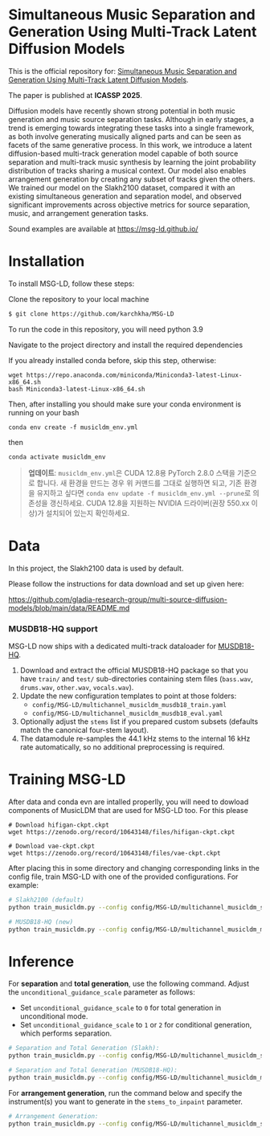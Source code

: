 # Simultaneous Music Separation and Generation Using Multi-Track Latent Diffusion Models

This is the official repository for: [Simultaneous Music Separation and Generation Using Multi-Track Latent Diffusion Models](https://arxiv.org/pdf/2409.12346).

The paper is published at **ICASSP 2025**.

Diffusion models have recently shown strong potential in both music generation and music source separation tasks. Although in early stages, a trend is emerging towards integrating these tasks into a single framework, as both involve generating musically aligned parts and can be seen as facets of the same generative process. In this work, we introduce a latent diffusion-based multi-track generation model capable of both source separation and multi-track music synthesis by learning the joint probability distribution of tracks sharing a musical context. Our model also enables arrangement generation by creating any subset of tracks given the others. We trained our model on the Slakh2100 dataset, compared it with an existing simultaneous generation and separation model, and observed significant improvements across objective metrics for source separation, music, and arrangement generation tasks. 

Sound examples are available at https://msg-ld.github.io/

# Installation

To install MSG-LD, follow these steps:

Clone the repository to your local machine
```bash
$ git clone https://github.com/karchkha/MSG-LD
```

To run the code in this repository, you will need python 3.9 

Navigate to the project directory and install the required dependencies

If you already installed conda before, skip this step, otherwise:
```
wget https://repo.anaconda.com/miniconda/Miniconda3-latest-Linux-x86_64.sh
bash Miniconda3-latest-Linux-x86_64.sh
```
Then, after installing you should make sure your conda environment is running on your bash


```
conda env create -f musicldm_env.yml
``` 


then 
```
conda activate musicldm_env
```

> **업데이트**: `musicldm_env.yml`은 CUDA 12.8용 PyTorch 2.8.0 스택을 기준으로 합니다. 새 환경을 만드는 경우 위 커맨드를 그대로 실행하면 되고, 기존 환경을 유지하고 싶다면 `conda env update -f musicldm_env.yml --prune`로 의존성을 갱신하세요. CUDA 12.8을 지원하는 NVIDIA 드라이버(권장 550.xx 이상)가 설치되어 있는지 확인하세요.


# Data

In this project, the Slakh2100 data is used by default.

Please follow the instructions for data download and set up given here:

https://github.com/gladia-research-group/multi-source-diffusion-models/blob/main/data/README.md

### MUSDB18-HQ support

MSG-LD now ships with a dedicated multi-track dataloader for [MUSDB18-HQ](https://sigsep.github.io/datasets/musdb.html).

1. Download and extract the official MUSDB18-HQ package so that you have `train/` and `test/` sub-directories containing stem files (`bass.wav`, `drums.wav`, `other.wav`, `vocals.wav`).
2. Update the new configuration templates to point at those folders:
	- `config/MSG-LD/multichannel_musicldm_musdb18_train.yaml`
	- `config/MSG-LD/multichannel_musicldm_musdb18_eval.yaml`
3. Optionally adjust the `stems` list if you prepared custom subsets (defaults match the canonical four-stem layout).
4. The datamodule re-samples the 44.1 kHz stems to the internal 16 kHz rate automatically, so no additional preprocessing is required.

# Training MSG-LD

After data and conda evn are intalled properlly, you will need to dowload components of MusicLDM that are used for MSG-LD too. For this please 

```
# Download hifigan-ckpt.ckpt
wget https://zenodo.org/record/10643148/files/hifigan-ckpt.ckpt

# Download vae-ckpt.ckpt
wget https://zenodo.org/record/10643148/files/vae-ckpt.ckpt

```

After placing this in some directory and changing corresponding links in the config file, train MSG-LD with one of the provided configurations. For example:

```bash
# Slakh2100 (default)
python train_musicldm.py --config config/MSG-LD/multichannel_musicldm_slakh_3d_train.yaml

# MUSDB18-HQ (new)
python train_musicldm.py --config config/MSG-LD/multichannel_musicldm_musdb18_train.yaml
```
<!-- 
# Checkpoints

Plase download checkpoints from:

```
# For un-conditional:
wget https://zenodo.org/records/13947715/files/2024-03-24T19-51-37_3_D_4_stems_slakh_uncond_ch%3D192_3e-05_.tar.gz?download=1

# For conditional:
wget https://zenodo.org/records/13947715/files/2024-03-25T00-55-31_3_D_4_stems_slakh_with_CALP_ch%3D192_3e-05_.tar.gz?download=1
``` -->

# Inference

For **separation** and **total generation**, use the following command. Adjust the `unconditional_guidance_scale` parameter as follows:
- Set `unconditional_guidance_scale` to `0` for total generation in unconditional mode.
- Set `unconditional_guidance_scale` to `1` or `2` for conditional generation, which performs separation.

```bash
# Separation and Total Generation (Slakh):
python train_musicldm.py --config config/MSG-LD/multichannel_musicldm_slakh_3d_eval.yaml

# Separation and Total Generation (MUSDB18-HQ):
python train_musicldm.py --config config/MSG-LD/multichannel_musicldm_musdb18_eval.yaml
```

For **arrangement generation**, run the command below and specify the instrument(s) you want to generate in the `stems_to_inpaint` parameter.

```bash
# Arrangement Generation:
python train_musicldm.py --config config/MSG-LD/multichannel_musicldm_slakh_3d_eval_inpaint.yaml
```

